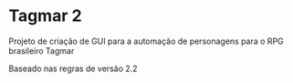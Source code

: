 # Tagmar 2

Projeto de criação de GUI para a automação de personagens para o RPG brasileiro Tagmar

Baseado nas regras de versão 2.2
